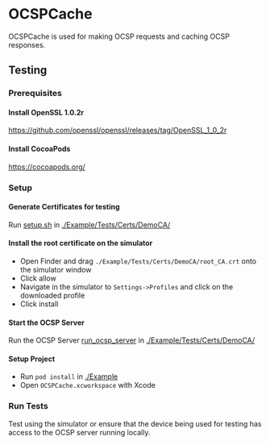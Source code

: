 # OCSPCache

OCSPCache is used for making OCSP requests and caching OCSP responses.

## Testing

### Prerequisites

#### Install OpenSSL 1.0.2r
https://github.com/openssl/openssl/releases/tag/OpenSSL_1_0_2r

#### Install CocoaPods
https://cocoapods.org/

### Setup

#### Generate Certificates for testing
Run [setup.sh](./Example/Tests/Certs/DemoCA/setup.sh) in [./Example/Tests/Certs/DemoCA/](./Example/Tests/Certs/DemoCA/)

#### Install the root certificate on the simulator
- Open Finder and drag `./Example/Tests/Certs/DemoCA/root_CA.crt` onto the simulator window
- Click allow
- Navigate in the simulator to `Settings->Profiles` and click on the downloaded profile
- Click install

#### Start the OCSP Server
Run the OCSP Server [run_ocsp_server](./Example/Tests/Certs/DemoCA/run_ocsp_server.sh) in [./Example/Tests/Certs/DemoCA/](./Example/Tests/Certs/DemoCA/)

#### Setup Project
- Run `pod install` in [./Example](./Example)
- Open `OCSPCache.xcworkspace` with Xcode

### Run Tests

Test using the simulator or ensure that the device being used for testing has access to the OCSP server running locally.
